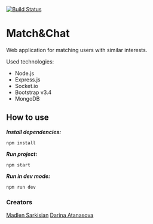 [![Build Status](https://travis-ci.com/DarinaAtanasova/Match-Chat.svg?branch=master)](https://travis-ci.com/DarinaAtanasova/Match-Chat)

# Match&Chat
Web application for matching users with similar interests.

Used technologies:
+ Node.js
+ Express.js
+ Socket.io
+ Bootstrap v3.4
+ MongoDB

## How to use

**_Install dependencies:_**

```shell
npm install
```

**_Run project:_**

```shell
npm start
```

**_Run in dev mode:_**

```shell
npm run dev
```

### Creators

[Madlen Sarkisian](https://github.com/Maddie02)
[Darina Atanasova](https://github.com/DarinaAtanasova)